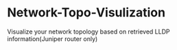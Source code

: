 # Network-Topo-Visulization
Visualize your network topology based on retrieved LLDP information(Juniper router only)
